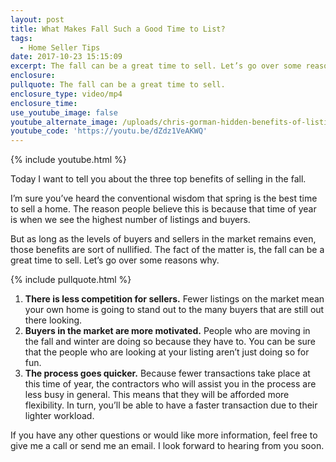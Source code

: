 ```yaml
---
layout: post
title: What Makes Fall Such a Good Time to List?
tags:
  - Home Seller Tips
date: 2017-10-23 15:15:09
excerpt: The fall can be a great time to sell. Let’s go over some reasons why.
enclosure:
pullquote: The fall can be a great time to sell.
enclosure_type: video/mp4
enclosure_time:
use_youtube_image: false
youtube_alternate_image: /uploads/chris-gorman-hidden-benefits-of-listing-in-fall.jpg
youtube_code: 'https://youtu.be/dZdz1VeAKWQ'
---
```



{% include youtube.html %}

Today I want to tell you about the three top benefits of selling in the fall.

I’m sure you’ve heard the conventional wisdom that spring is the best time to sell a home. The reason people believe this is because that time of year is when we see the highest number of listings and buyers.

But as long as the levels of buyers and sellers in the market remains even, those benefits are sort of nullified. The fact of the matter is, the fall can be a great time to sell. Let’s go over some reasons why.

{% include pullquote.html %}

1. **There is less competition for sellers.** Fewer listings on the market mean your own home is going to stand out to the many buyers that are still out there looking.
2. **Buyers in the market are more motivated.** People who are moving in the fall and winter are doing so because they have to. You can be sure that the people who are looking at your listing aren’t just doing so for fun.
3. **The process goes quicker.** Because fewer transactions take place at this time of year, the contractors who will assist you in the process are less busy in general. This means that they will be afforded more flexibility. In turn, you’ll be able to have a faster transaction due to their lighter workload.

If you have any other questions or would like more information, feel free to give me a call or send me an email. I look forward to hearing from you soon.